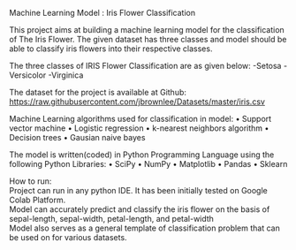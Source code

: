 Machine Learning Model : Iris Flower Classification  
  
This project aims at building a machine learning model for the classification of The Iris Flower. The given dataset has three classes and model should be able to classify iris flowers into their respective classes.  
  
The three classes of IRIS Flower Classification are as given below:
-Setosa
-Versicolor
-Virginica  
  
The dataset for the project is available at Github: https://raw.githubusercontent.com/jbrownlee/Datasets/master/iris.csv  
  
Machine Learning algorithms used for classification in model:
•	Support vector machine
•	Logistic regression
•	k-nearest neighbors algorithm
•	Decision trees
•	Gausian naive bayes  
  
The model is written(coded) in Python Programming Language using the following Python Libraries:
•	SciPy
•	NumPy
•	Matplotlib
•	Pandas
•	Sklearn  
  
How to run:  
Project can run in any python IDE. It has been initially tested on Google Colab Platform.  
Model can accurately predict and classify the iris flower on the basis of sepal-length, sepal-width, petal-length, and petal-width  
Model also serves as a general template of classification problem that can be used on for various datasets.
